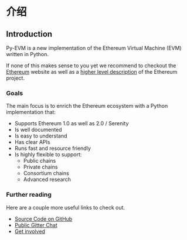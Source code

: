 # 介绍



## Introduction

Py-EVM is a new implementation of the Ethereum Virtual Machine \(EVM\) written in Python.

If none of this makes sense to you yet we recommend to checkout the [Ethereum](https://ethereum.org/) website as well as a [higher level description](http://www.ethdocs.org/en/latest/introduction/what-is-ethereum.html) of the Ethereum project.

### Goals

The main focus is to enrich the Ethereum ecosystem with a Python implementation that:

* Supports Ethereum 1.0 as well as 2.0 / Serenity
* Is well documented
* Is easy to understand
* Has clear APIs
* Runs fast and resource friendly
* Is highly flexible to support:
  * Public chains
  * Private chains
  * Consortium chains
  * Advanced research

### Further reading

Here are a couple more useful links to check out.

* [Source Code on GitHub](https://github.com/ethereum/py-evm)
* [Public Gitter Chat](https://gitter.im/ethereum/py-evm)
* [Get involved](https://py-evm.readthedocs.io/en/latest/contributing.html)

